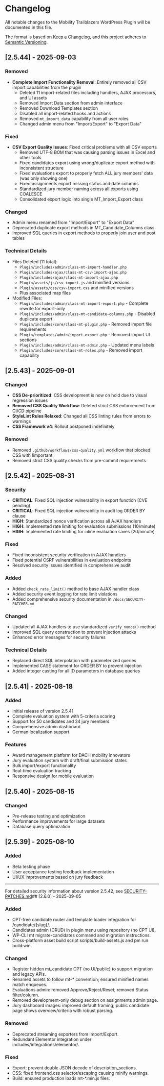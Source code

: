 # Changelog

All notable changes to the Mobility Trailblazers WordPress Plugin will be documented in this file.

The format is based on [Keep a Changelog](https://keepachangelog.com/en/1.0.0/),
and this project adheres to [Semantic Versioning](https://semver.org/spec/v2.0.0.html).

## [2.5.44] - 2025-09-03

### Removed
- **Complete Import Functionality Removal**: Entirely removed all CSV import capabilities from the plugin
  - Deleted 11 import-related files including handlers, AJAX processors, and UI assets
  - Removed Import Data section from admin interface
  - Removed Download Templates section
  - Disabled all import-related hooks and actions
  - Removed `mt_import_data` capability from all user roles
  - Changed admin menu from "Import/Export" to "Export Data"

### Fixed
- **CSV Export Quality Issues**: Fixed critical problems with all CSV exports
  - Removed UTF-8 BOM that was causing parsing issues in Excel and other tools
  - Fixed candidates export using wrong/duplicate export method with inconsistent structure
  - Fixed evaluations export to properly fetch ALL jury members' data (was only showing one)
  - Fixed assignments export missing status and date columns
  - Standardized jury member naming across all exports using COALESCE
  - Consolidated export logic into single MT_Import_Export class

### Changed
- Admin menu renamed from "Import/Export" to "Export Data"
- Deprecated duplicate export methods in MT_Candidate_Columns class
- Improved SQL queries in export methods to properly join user and post tables

### Technical Details
- Files Deleted (11 total):
  - `Plugin/includes/admin/class-mt-import-handler.php`
  - `Plugin/includes/ajax/class-mt-csv-import-ajax.php`
  - `Plugin/includes/ajax/class-mt-import-ajax.php`
  - `Plugin/assets/js/csv-import.js` and minified versions
  - `Plugin/assets/css/csv-import.css` and minified versions
  - Plus associated map files
- Modified Files:
  - `Plugin/includes/admin/class-mt-import-export.php` - Complete rewrite for export-only
  - `Plugin/includes/admin/class-mt-candidate-columns.php` - Disabled duplicate export
  - `Plugin/includes/core/class-mt-plugin.php` - Removed import file requirements
  - `Plugin/templates/admin/import-export.php` - Removed import UI sections
  - `Plugin/includes/admin/class-mt-admin.php` - Updated menu labels
  - `Plugin/includes/core/class-mt-roles.php` - Removed import capability

## [2.5.43] - 2025-09-01

### Changed
- **CSS De-prioritized**: CSS development is now on hold due to visual regression issues
- **Removed CSS Quality Workflow**: Deleted strict CSS enforcement from CI/CD pipeline
- **StyleLint Rules Relaxed**: Changed all CSS linting rules from errors to warnings
- **CSS Framework v4**: Rollout postponed indefinitely

### Removed
- Removed `.github/workflows/css-quality.yml` workflow that blocked CSS with !important
- Removed strict CSS quality checks from pre-commit requirements

## [2.5.42] - 2025-08-31

### Security
- **CRITICAL**: Fixed SQL injection vulnerability in export function (CVE pending)
- **CRITICAL**: Fixed SQL injection vulnerability in audit log ORDER BY clause
- **HIGH**: Standardized nonce verification across all AJAX handlers
- **HIGH**: Implemented rate limiting for evaluation submissions (10/minute)
- **HIGH**: Implemented rate limiting for inline evaluation saves (20/minute)

### Fixed
- Fixed inconsistent security verification in AJAX handlers
- Fixed potential CSRF vulnerabilities in evaluation endpoints
- Resolved security issues identified in comprehensive audit

### Added
- Added `check_rate_limit()` method to base AJAX handler class
- Added security event logging for rate limit violations
- Added comprehensive security documentation in `/docs/SECURITY-PATCHES.md`

### Changed
- Updated all AJAX handlers to use standardized `verify_nonce()` method
- Improved SQL query construction to prevent injection attacks
- Enhanced error messages for security failures

### Technical Details
- Replaced direct SQL interpolation with parameterized queries
- Implemented CASE statement for ORDER BY to prevent injection
- Added integer casting for all ID parameters in database queries

## [2.5.41] - 2025-08-18

### Added
- Initial release of version 2.5.41
- Complete evaluation system with 5-criteria scoring
- Support for 50 candidates and 24 jury members
- Comprehensive admin dashboard
- German localization support

### Features
- Award management platform for DACH mobility innovators
- Jury evaluation system with draft/final submission states
- Bulk import/export functionality
- Real-time evaluation tracking
- Responsive design for mobile evaluation

## [2.5.40] - 2025-08-15

### Changed
- Pre-release testing and optimization
- Performance improvements for large datasets
- Database query optimization

## [2.5.39] - 2025-08-10

### Added
- Beta testing phase
- User acceptance testing feedback implementation
- UI/UX improvements based on jury feedback

---

For detailed security information about version 2.5.42, see [SECURITY-PATCHES.md](docs/SECURITY-PATCHES.md)## [2.6.0] - 2025-09-05

### Added
- CPT-free candidate router and template loader integration for /candidate/{slug}/.
- Candidates admin (CRUD) in plugin menu using repository (no CPT UI).
- WP-CLI mt migrate-candidates command and migration instructions.
- Cross-platform asset build script scripts/build-assets.js and 
pm run build:win.

### Changed
- Register hidden mt_candidate CPT (no UI/public) to support migration and legacy APIs.
- Renamed assets to follow mt-* convention; ensured minified names match enqueues.
- Evaluations admin: removed Approve/Reject/Reset; removed Status filter/column.
- Removed development-only debug section on assignments admin page.
- Jury dashboard images: improved default framing; public candidate page shows overview/criteria with robust parsing.

### Removed
- Deprecated streaming exporters from Import/Export.
- Redundant Elementor integration under includes/integrations/elementor/.

### Fixed
- Export: prevent double JSON decode of description_sections.
- CSS: fixed frontend.css selector/escaping causing minify warnings.
- Build: ensured production loads mt-*.min.js files.
